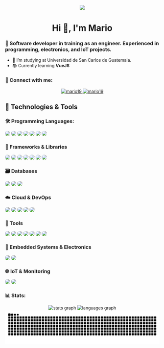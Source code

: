 <div align="center">
  <img height="200" src="https://i.giphy.com/media/v1.Y2lkPTc5MGI3NjExZDExcTY1MGtjeTByMWNpYWJidTJ5a2VuZDU5aDM1eTRxZmtzMnBjYyZlcD12MV9pbnRlcm5hbF9naWZfYnlfaWQmY3Q9Zw/h408T6Y5GfmXBKW62l/giphy.gif" />
</div>

###

<h1 align="center">Hi 👋, I'm Mario</h1>
<h3>🚀 Software developer in training as an engineer. Experienced in programming, electronics, and IoT projects.</h3>

- 🏫 I’m studying at Universidad de San Carlos de Guatemala.
- 📚 Currently learning **VueJS**  

### 🔗 Connect with me:
<p align="center">
  <a href="https://linkedin.com/in/mario19" target="blank">
    <img align="center" src="https://ziadoua.github.io/m3-Markdown-Badges/badges/LinkedIn/linkedin1.svg" alt="mario19" width="120" />
  </a>
  <a href="mailto:mariomarroquin1905@gmail.com" target="blank">
    <img align="center" src="https://ziadoua.github.io/m3-Markdown-Badges/badges/Gmail/gmail1.svg" alt="mario19" width="105" />
  </a>
  
</p>


## 🚀 Technologies & Tools

### 🛠️ Programming Languages:

<p>
  <img src="https://img.shields.io/badge/C-blue?style=for-the-badge&logo=c&logoColor=white" style="border-radius:6px;"/>
  <img src="https://img.shields.io/badge/C++-00599C?style=for-the-badge&logo=c%2b%2b&logoColor=white" style="border-radius:6px;"/>
  <img src="https://img.shields.io/badge/Golang-00ADD8?style=for-the-badge&logo=go&logoColor=white" style="border-radius:6px;"/>
  <img src="https://img.shields.io/badge/Java-ED8B00?style=for-the-badge&logo=java&logoColor=white" style="border-radius:6px;"/>
  <img src="https://img.shields.io/badge/JavaScript-F7DF1E?style=for-the-badge&logo=javascript&logoColor=black" style="border-radius:6px;"/>
  <img src="https://img.shields.io/badge/Python-3776AB?style=for-the-badge&logo=python&logoColor=white" style="border-radius:6px;"/>
  <img src="https://img.shields.io/badge/Rust-000000?style=for-the-badge&logo=rust&logoColor=white" style="border-radius:6px;"/>
</p>

### 🧱 Frameworks & Libraries
<p>
  <img src="https://img.shields.io/badge/Astro-000000?style=for-the-badge&logo=astro&logoColor=white" style="border-radius:6px;"/>
  <img src="https://img.shields.io/badge/React-61DAFB?style=for-the-badge&logo=react&logoColor=black" style="border-radius:6px;"/>
  <img src="https://img.shields.io/badge/Tailwind_CSS-06B6D4?style=for-the-badge&logo=tailwind-css&logoColor=white" style="border-radius:6px;"/>
  <img src="https://img.shields.io/badge/FastAPI-009688?style=for-the-badge&logo=fastapi&logoColor=white" style="border-radius:6px;"/>
  <img src="https://img.shields.io/badge/Django-092E20?style=for-the-badge&logo=django&logoColor=white" style="border-radius:6px;"/>
  <img src="https://img.shields.io/badge/Flask-000000?style=for-the-badge&logo=flask&logoColor=white" style="border-radius:6px;"/>
  <img src="https://img.shields.io/badge/Bootstrap-7952B3?style=for-the-badge&logo=bootstrap&logoColor=white" style="border-radius:6px;"/>
</p>

### 🗃️ Databases
<p>
  <img src="https://img.shields.io/badge/MySQL-336791?style=for-the-badge&logo=mysql&logoColor=white" style="border-radius:6px;"/>
  <img src="https://img.shields.io/badge/Oracle-F80000?style=for-the-badge&logo=oracle&logoColor=white" style="border-radius:6px;"/>
  <img src="https://img.shields.io/badge/Firebase-FFCA28?style=for-the-badge&logo=firebase&logoColor=black" style="border-radius:6px;"/>
</p>

### ☁️ Cloud & DevOps
<p>
  <img src="https://img.shields.io/badge/AWS-232F3E?style=for-the-badge&logo=amazon-web-services&logoColor=white" style="border-radius:6px;"/>
  <img src="https://img.shields.io/badge/GCP-4285F4?style=for-the-badge&logo=google-cloud&logoColor=white" style="border-radius:6px;"/>
  <img src="https://img.shields.io/badge/Docker-2496ED?style=for-the-badge&logo=docker&logoColor=white" style="border-radius:6px;"/>
  <img src="https://img.shields.io/badge/Kubernetes-326CE5?style=for-the-badge&logo=kubernetes&logoColor=white" style="border-radius:6px;"/>
  <img src="https://img.shields.io/badge/Harbor-60B932?style=for-the-badge&logo=harbor&logoColor=white" style="border-radius:6px;"/>
</p>

### 🧰 Tools
<p>
  <img src="https://img.shields.io/badge/Linux-FCC624?style=for-the-badge&logo=linux&logoColor=black" style="border-radius:6px;"/>
  <img src="https://img.shields.io/badge/Git-F05032?style=for-the-badge&logo=git&logoColor=white" style="border-radius:6px;"/>
  <img src="https://img.shields.io/badge/GitHub-181717?style=for-the-badge&logo=github&logoColor=white" style="border-radius:6px;"/>
  <img src="https://img.shields.io/badge/Node.js-339933?style=for-the-badge&logo=nodedotjs&logoColor=white" style="border-radius:6px;"/>
  <img src="https://img.shields.io/badge/VirtualBox-183A61?style=for-the-badge&logo=virtualbox&logoColor=white" style="border-radius:6px;"/>
  <img src="https://img.shields.io/badge/Postman-FF6C37?style=for-the-badge&logo=postman&logoColor=white" style="border-radius:6px;"/>
  <img src="https://img.shields.io/badge/Photoshop-31A8FF?style=for-the-badge&logo=adobe-photoshop&logoColor=white" style="border-radius:6px;"/>
</p>

### 🔌 Embedded Systems & Electronics
<p>
  <img src="https://img.shields.io/badge/Arduino-00979D?style=for-the-badge&logo=arduino&logoColor=white" style="border-radius:6px;"/>
  <img src="https://img.shields.io/badge/Raspberry_Pi-A22846?style=for-the-badge&logo=raspberry-pi&logoColor=white" style="border-radius:6px;"/>
</p>

### 🌐 IoT & Monitoring
<p>
  <img src="https://img.shields.io/badge/MQTT-660066?style=for-the-badge&logo=mqtt&logoColor=white" style="border-radius:6px;"/>
  <img src="https://img.shields.io/badge/Grafana-F46800?style=for-the-badge&logo=grafana&logoColor=white" style="border-radius:6px;"/>
</p>

### 📊 Stats:
<div align="center">
  <img src="https://github-readme-stats.vercel.app/api?username=MMP119&theme=dark&show_icons=true&count_private=true" height="150" alt="stats graph" /> 
  <img src="https://github-readme-stats.vercel.app/api/top-langs?username=MMP119&layout=compact&langs_count=5&theme=dark" height="150" alt="languages graph" />
</div> 
<div align="center"> 
  <img src="https://raw.githubusercontent.com/MMP119/MMP119/output/snake.svg" alt="Snake animation" /> 
</div> 
